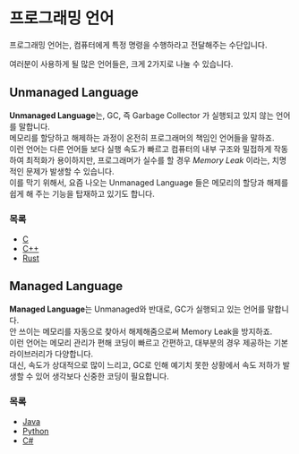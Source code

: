 # 프로그래밍 언어
프로그래밍 언어는, 컴퓨터에게 특정 명령을 수행하라고 전달해주는 수단입니다.  

여러분이 사용하게 될 많은 언어들은, 크게 2가지로 나눌 수 있습니다.

## Unmanaged Language
**Unmanaged Language**는, GC, 즉 Garbage Collector 가 실행되고 있지 않는 언어를 말합니다.  
메모리를 할당하고 해제하는 과정이 온전히 프로그래머의 책임인 언어들을 말하죠.  
이런 언어는 다른 언어들 보다 실행 속도가 빠르고 컴퓨터의 내부 구조와 밀접하게 작동하여 최적화가 용이하지만, 프로그래머가 실수를 할 경우 *Memory Leak* 이라는, 치명적인 문제가 발생할 수 있습니다.  
이를 막기 위해서, 요즘 나오는 Unmanaged Language 들은 메모리의 할당과 해제를 쉽게 해 주는 기능을 탑재하고 있기도 합니다.

### 목록
- [C](C.md)
- [C++](C++.md)
- [Rust](Rust.md)

## Managed Language
**Managed Language**는 Unmanaged와 반대로, GC가 실행되고 있는 언어를 말합니다.  
안 쓰이는 메모리를 자동으로 찾아서 해제해줌으로써 Memory Leak을 방지하죠.  
이런 언어는 메모리 관리가 편해 코딩이 빠르고 간편하고, 대부분의 경우 제공하는 기본 라이브러리가 다양합니다.  
대신, 속도가 상대적으로 많이 느리고, GC로 인해 예기치 못한 상황에서 속도 저하가 발생할 수 있어 생각보다 신중한 코딩이 필요합니다.  

### 목록
- [Java](Java.md)
- [Python](Python.md)
- [C#](C#.md)